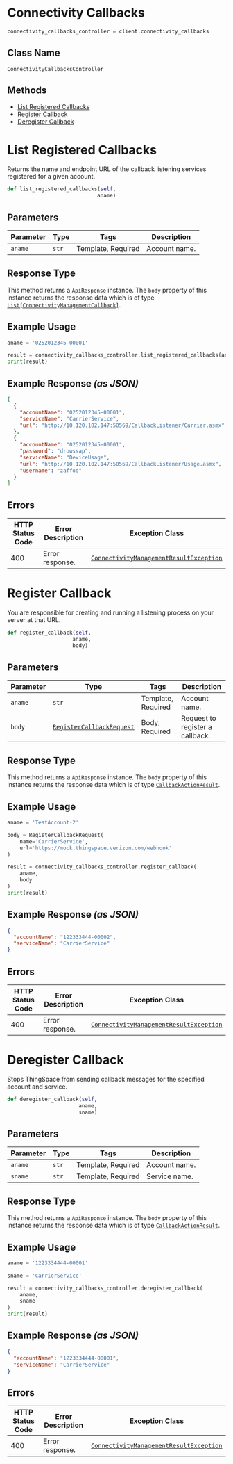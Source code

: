 # Connectivity Callbacks

```python
connectivity_callbacks_controller = client.connectivity_callbacks
```

## Class Name

`ConnectivityCallbacksController`

## Methods

* [List Registered Callbacks](../../doc/controllers/connectivity-callbacks.md#list-registered-callbacks)
* [Register Callback](../../doc/controllers/connectivity-callbacks.md#register-callback)
* [Deregister Callback](../../doc/controllers/connectivity-callbacks.md#deregister-callback)


# List Registered Callbacks

Returns the name and endpoint URL of the callback listening services registered for a given account.

```python
def list_registered_callbacks(self,
                             aname)
```

## Parameters

| Parameter | Type | Tags | Description |
|  --- | --- | --- | --- |
| `aname` | `str` | Template, Required | Account name. |

## Response Type

This method returns a `ApiResponse` instance. The `body` property of this instance returns the response data which is of type [`List[ConnectivityManagementCallback]`](../../doc/models/connectivity-management-callback.md).

## Example Usage

```python
aname = '0252012345-00001'

result = connectivity_callbacks_controller.list_registered_callbacks(aname)
print(result)
```

## Example Response *(as JSON)*

```json
[
  {
    "accountName": "0252012345-00001",
    "serviceName": "CarrierService",
    "url": "http://10.120.102.147:50569/CallbackListener/Carrier.asmx"
  },
  {
    "accountName": "0252012345-00001",
    "password": "drowssap",
    "serviceName": "DeviceUsage",
    "url": "http://10.120.102.147:50569/CallbackListener/Usage.asmx",
    "username": "zaffod"
  }
]
```

## Errors

| HTTP Status Code | Error Description | Exception Class |
|  --- | --- | --- |
| 400 | Error response. | [`ConnectivityManagementResultException`](../../doc/models/connectivity-management-result-exception.md) |


# Register Callback

You are responsible for creating and running a listening process on your server at that URL.

```python
def register_callback(self,
                     aname,
                     body)
```

## Parameters

| Parameter | Type | Tags | Description |
|  --- | --- | --- | --- |
| `aname` | `str` | Template, Required | Account name. |
| `body` | [`RegisterCallbackRequest`](../../doc/models/register-callback-request.md) | Body, Required | Request to register a callback. |

## Response Type

This method returns a `ApiResponse` instance. The `body` property of this instance returns the response data which is of type [`CallbackActionResult`](../../doc/models/callback-action-result.md).

## Example Usage

```python
aname = 'TestAccount-2'

body = RegisterCallbackRequest(
    name='CarrierService',
    url='https://mock.thingspace.verizon.com/webhook'
)

result = connectivity_callbacks_controller.register_callback(
    aname,
    body
)
print(result)
```

## Example Response *(as JSON)*

```json
{
  "accountName": "122333444-00002",
  "serviceName": "CarrierService"
}
```

## Errors

| HTTP Status Code | Error Description | Exception Class |
|  --- | --- | --- |
| 400 | Error response. | [`ConnectivityManagementResultException`](../../doc/models/connectivity-management-result-exception.md) |


# Deregister Callback

Stops ThingSpace from sending callback messages for the specified account and service.

```python
def deregister_callback(self,
                       aname,
                       sname)
```

## Parameters

| Parameter | Type | Tags | Description |
|  --- | --- | --- | --- |
| `aname` | `str` | Template, Required | Account name. |
| `sname` | `str` | Template, Required | Service name. |

## Response Type

This method returns a `ApiResponse` instance. The `body` property of this instance returns the response data which is of type [`CallbackActionResult`](../../doc/models/callback-action-result.md).

## Example Usage

```python
aname = '1223334444-00001'

sname = 'CarrierService'

result = connectivity_callbacks_controller.deregister_callback(
    aname,
    sname
)
print(result)
```

## Example Response *(as JSON)*

```json
{
  "accountName": "1223334444-00001",
  "serviceName": "CarrierService"
}
```

## Errors

| HTTP Status Code | Error Description | Exception Class |
|  --- | --- | --- |
| 400 | Error response. | [`ConnectivityManagementResultException`](../../doc/models/connectivity-management-result-exception.md) |

